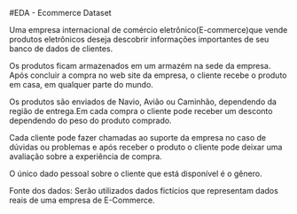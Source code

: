 #EDA - Ecommerce Dataset

Uma empresa internacional de comércio eletrônico(E-commerce)que vende produtos eletrônicos deseja descobrir informações importantes de seu banco de dados de clientes.

Os produtos ficam armazenados em um armazém na sede da empresa. Após concluir a compra no web site da empresa, o cliente recebe o produto em casa, em qualquer parte do mundo.

Os produtos são enviados de Navio, Avião ou Caminhão, dependendo da região de entrega.Em cada compra o cliente pode receber um desconto dependendo do peso do produto comprado.

Cada cliente pode fazer chamadas ao suporte da empresa no caso de dúvidas ou problemas e após receber o produto o cliente pode deixar uma avaliação sobre a experiência de compra.

O único dado pessoal sobre o cliente que está disponível é o gênero.

Fonte dos dados: Serão utilizados dados fictícios que representam dados reais de uma empresa de E-Commerce.

